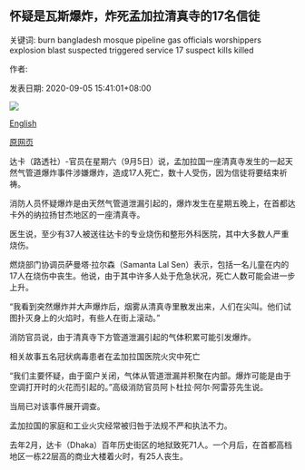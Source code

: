 ## 怀疑是瓦斯爆炸，炸死孟加拉清真寺的17名信徒

关键词: burn bangladesh mosque pipeline gas officials worshippers explosion blast suspected triggered service 17 suspect kills killed

作者: 

发表日期: 2020-09-05 15:41:01+08:00

![](https://www.straitstimes.com/sites/default/files/media-youtube/Q00JVARhGiI.jpg)

[English](Suspected%20gas%20blast%20kills%2017%20worshippers%20in%20Bangladesh%20mosque.md)

[原网页](https://www.straitstimes.com/asia/south-asia/12-killed-in-bangladesh-mosque-gas-explosion-suspected-to-have-been-triggered-by-air)

达卡（路透社）-官员在星期六（9月5日）说，孟加拉国一座清真寺发生的一起天然气管道爆炸事件涉嫌爆炸，造成17人死亡，数十人受伤，因为信徒将要结束祈祷。

消防人员怀疑爆炸是由天然气管道泄漏引起的，爆炸发生在星期五晚上，在首都达卡外的纳拉扬甘杰地区的一座清真寺。

医生说，至少有37人被送往达卡的专业烧伤和整形外科医院，其中大多数人严重烧伤。

燃烧部门协调员萨曼塔·拉尔森（Samanta Lal Sen）表示，包括一名儿童在内的17人在烧伤中丧生。他说，由于其中许多人处于危急状况，死亡人数可能会进一步上升。

“我看到突然爆炸并大声爆炸后，烟雾从清真寺里散发出来，人们在尖叫。他们试图扑灭身上的火焰时，有些人在街上滚动。”

消防官员说，由于清真寺下方管道泄漏引起的气体积累可能引发爆炸。

相关故事五名冠状病毒患者在孟加拉国医院火灾中死亡

“我们主要怀疑，由于窗户关闭，气体从管道泄漏并积聚在内部。爆炸可能是由于空调打开时的火花而引起的。”高级消防官员阿卜杜拉·阿尔·阿雷芬先生说。

当局已对该事件展开调查。

孟加拉国的家庭和工业火灾经常被归咎于法规不严和执法不力。

去年2月，达卡（Dhaka）百年历史街区的地狱致死71人。一个月后，在首都高档地区一栋22层高的商业大楼着火时，有25人丧生。
